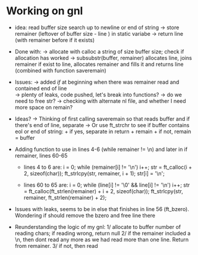 
# Working on gnl

* idea:
	read buffer size
	search up to newline or end of string
	 -> store remainer (leftover of buffer size - line ) in static variabe
	 -> return line (with remainer before if it exists)

* Done with:
  -> allocate with calloc a string of size buffer size; check if allocation has worked
  -> subsubstr(buffer, remainer) allocates line, joins remainer if exist to line, allocates remainer and fills it and returns line (combined with function saveremain)

* Issues:
  -> added _if_ at beginning when there was remainer read and contained end of line  
  -> plenty of leaks, code pushed, let's break into functions?
  -> do we need to free str?
  -> checking with alternate nl file, and whether I need more space on remain?

 * Ideas?
  -> Thinking of first calling saveremain so that reads buffer and if there's end of line, separate
  -> Or use ft_strchr to see if buffer contains eol or end of string:
  		+ if yes, separate in return + remain
		+ if not, remain = buffer
 * Adding function to use in lines 4-6 (while remainer != \n) and later in if remainer, lines 60-65 
   + lines 4 to 6 are:
         i = 0;
        while (remainer[i] != '\n')
            i++;
        str = ft_calloc(i + 2, sizeof(char));
        ft_strlcpy(str, remainer, i + 1);
        str[i] = '\n';
      
   + lines 60 to 65 are:
     i = 0;
        while (line[i] != '\0' && line[i] != '\n')
            i++;
        str = ft_calloc(ft_strlen(remainer) + i + 2, sizeof(char));
        ft_strlcpy(str, remainer, ft_strlen(remainer) + 2);

 * Issues with leaks, seems to be in else that finishes in line 56 (ft_bzero). Wondering if should remove the bzero and free line there 

 * Reunderstanding the logic of my gnl:
 	1/ allocate to buffer number of reading chars; if reading wrong, return null
	2/ if the remainer included a \n, then dont read any more as we had read more than one line. Return from remainer.
	3/ if not, then read 
